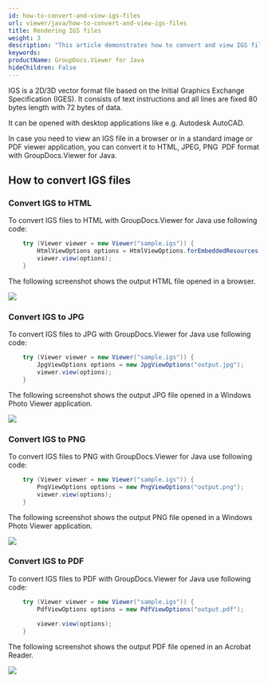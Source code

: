 ```yaml
---
id: how-to-convert-and-view-igs-files
url: viewer/java/how-to-convert-and-view-igs-files
title: Rendering IGS files
weight: 3
description: "This article demonstrates how to convert and view IGS files with GroupDocs.Viewer within your Java applications."
keywords: 
productName: GroupDocs.Viewer for Java
hideChildren: False
---
```

IGS is a 2D/3D vector format file based on the Initial Graphics Exchange Specification (IGES). It consists of text instructions and all lines are fixed 80 bytes length with 72 bytes of data.

It can be opened with desktop applications like e.g. Autodesk AutoCAD.

In case you need to view an IGS file in a browser or in a standard image or PDF viewer application, you can convert it to HTML, JPEG, PNG  PDF format with GroupDocs.Viewer for Java.

## How to convert IGS files

### Convert IGS to HTML

To convert IGS files to HTML with GroupDocs.Viewer for Java use following code:

```java
    try (Viewer viewer = new Viewer("sample.igs")) {
        HtmlViewOptions options = HtmlViewOptions.forEmbeddedResources("output.html");
        viewer.view(options);
    }
```

The following screenshot shows the output HTML file opened in a browser.

![](/viewer/java/images/how-to-convert-and-view-igs-files.png)

### Convert IGS to JPG

To convert IGS files to JPG with GroupDocs.Viewer for Java use following code: 

```java
    try (Viewer viewer = new Viewer("sample.igs")) {
        JpgViewOptions options = new JpgViewOptions("output.jpg");
        viewer.view(options);
    }
```

The following screenshot shows the output JPG file opened in a Windows Photo Viewer application.

![](/viewer/java/images/how-to-convert-and-view-igs-files_1.png)

### Convert IGS to PNG

To convert IGS files to PNG with GroupDocs.Viewer for Java use following code: 

```java
    try (Viewer viewer = new Viewer("sample.igs")) {
        PngViewOptions options = new PngViewOptions("output.png");
        viewer.view(options);
    }
```

The following screenshot shows the output PNG file opened in a Windows Photo Viewer application.

![](/viewer/java/images/how-to-convert-and-view-igs-files_2.png)

### Convert IGS to PDF

To convert IGS files to PDF with GroupDocs.Viewer for Java use following code: 

```java
    try (Viewer viewer = new Viewer("sample.igs")) {
        PdfViewOptions options = new PdfViewOptions("output.pdf");
    
        viewer.view(options);
    }
```

The following screenshot shows the output PDF file opened in an Acrobat Reader.

![](/viewer/java/images/how-to-convert-and-view-igs-files_3.png)

